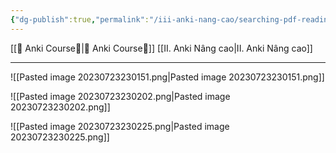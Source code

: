 ```yaml
---
{"dg-publish":true,"permalink":"/iii-anki-nang-cao/searching-pdf-reading-and-note-taking-in-add-dialog/"}
---
```


[[🌟 Anki Course🌟\|🌟 Anki Course🌟]]
[[II. Anki Nâng cao\|II. Anki Nâng cao]]
___
![[Pasted image 20230723230151.png\|Pasted image 20230723230151.png]]

![[Pasted image 20230723230202.png\|Pasted image 20230723230202.png]]

![[Pasted image 20230723230225.png\|Pasted image 20230723230225.png]]

